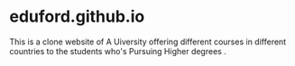 # eduford.github.io
This is a clone website of A Uiversity offering different courses in different countries to the students who's Pursuing Higher degrees .
